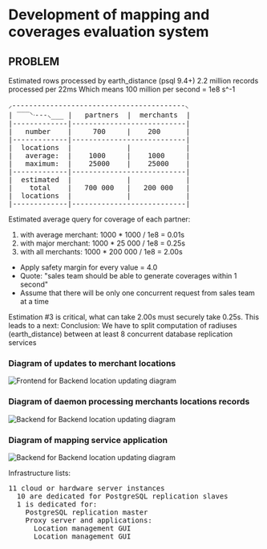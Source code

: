 # Development of mapping and coverages evaluation system

## PROBLEM

Estimated rows processed by earth_distance (psql 9.4+) 2.2 million records processed per 22ms
Which means 100 million per second = 1e8 s^-1

<pre>
⸝-----------------------------------------⸜
| ‾‾‾⸌ᐧ---⸜___ |   partners  |  merchants  |
|-------------|---------------------------|
|   number    |     700     |    200      |
|-------------|---------------------------|
|  locations  |             |             |
|   average:  |    1000     |    1000     |
|   maximum:  |    25000    |    25000    |
|-------------|---------------------------|
|  estimated  |             |             |
|    total    |   700 000   |   200 000   |
|  locations  |             |             |
|-------------|---------------------------|
</pre>

Estimated average query for coverage of each partner:
1. with average merchant: 1000 * 1000 / 1e8 = 0.01s
2. with major merchant: 1000 * 25 000 / 1e8 = 0.25s
3. with all merchants: 1000 * 200 000 / 1e8 = 2.00s
* Apply safety margin for every value = 4.0
* Quote: "sales team should be able to generate coverages within 1 second" 
* Assume that there will be only one concurrent request from sales team at a time

Estimation #3 is critical, what can take 2.00s must securely take 0.25s. This leads to a next:
Conclusion: We have to split computation of radiuses (earth_distance) between at least 8 concurrent database replication services

### Diagram of updates to merchant locations 

![Frontend for Backend location updating diagram](http://www.plantuml.com/plantuml/proxy?cache=no&idx=0&src=https://raw.githubusercontent.com/PapevisO/1Hg5IooAWCmCGQu04cXAuevjFTeV6tdikA9oQmbwfD5k/master/diagram.puml)

### Diagram of daemon processing merchants locations records

![Backend for Backend location updating diagram](http://www.plantuml.com/plantuml/proxy?cache=no&idx=1&src=https://raw.githubusercontent.com/PapevisO/1Hg5IooAWCmCGQu04cXAuevjFTeV6tdikA9oQmbwfD5k/master/diagram.puml)

### Diagram of mapping service application

![Backend for Backend location updating diagram](http://www.plantuml.com/plantuml/proxy?cache=no&idx=2&src=https://raw.githubusercontent.com/PapevisO/1Hg5IooAWCmCGQu04cXAuevjFTeV6tdikA9oQmbwfD5k/master/diagram.puml)

Infrastructure lists:

<pre>
11 cloud or hardware server instances
  10 are dedicated for PostgreSQL replication slaves
  1 is dedicated for:
    PostgreSQL replication master
    Proxy server and applications:
      Location management GUI
      Location management GUI
</pre>
